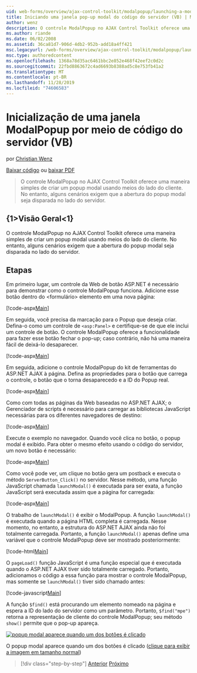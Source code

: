```yaml
---
uid: web-forms/overview/ajax-control-toolkit/modalpopup/launching-a-modal-popup-window-from-server-code-vb
title: Iniciando uma janela pop-up modal do código do servidor (VB) | Microsoft Docs
author: wenz
description: O controle ModalPopup no AJAX Control Toolkit oferece uma maneira simples de criar um popup modal usando meios do lado do cliente. No entanto, alguns cenários exigem que t...
ms.author: riande
ms.date: 06/02/2008
ms.assetid: 36ca81d7-906d-4db2-952b-add18a4ff421
msc.legacyurl: /web-forms/overview/ajax-control-toolkit/modalpopup/launching-a-modal-popup-window-from-server-code-vb
msc.type: authoredcontent
ms.openlocfilehash: 1368a78d35ac6461bbc2e852e468f42eef2c0d2c
ms.sourcegitcommit: 22fbd8863672c4ad6693b8388ad5c8e753fb41a2
ms.translationtype: MT
ms.contentlocale: pt-BR
ms.lasthandoff: 11/28/2019
ms.locfileid: "74606583"
---
```

# <a name="launching-a-modal-popup-window-from-server-code-vb"></a>Inicialização de uma janela ModalPopup por meio de código do servidor (VB)

por [Christian Wenz](https://github.com/wenz)

[Baixar código](https://download.microsoft.com/download/2/4/0/24052038-f942-4336-905b-b60ae56f0dd5/ModalPopup1.vb.zip) ou [baixar PDF](https://download.microsoft.com/download/b/6/a/b6ae89ee-df69-4c87-9bfb-ad1eb2b23373/modalpopup1VB.pdf)

> O controle ModalPopup no AJAX Control Toolkit oferece uma maneira simples de criar um popup modal usando meios do lado do cliente. No entanto, alguns cenários exigem que a abertura do popup modal seja disparada no lado do servidor.

## <a name="overview"></a>{1&gt;Visão Geral&lt;1}

O controle ModalPopup no AJAX Control Toolkit oferece uma maneira simples de criar um popup modal usando meios do lado do cliente. No entanto, alguns cenários exigem que a abertura do popup modal seja disparada no lado do servidor.

## <a name="steps"></a>Etapas

Em primeiro lugar, um controle da Web de botão ASP.NET é necessário para demonstrar como o controle ModalPopup funciona. Adicione esse botão dentro do &lt;formulário&gt; elemento em uma nova página:

[!code-aspx[Main](launching-a-modal-popup-window-from-server-code-vb/samples/sample1.aspx)]

Em seguida, você precisa da marcação para o Popup que deseja criar. Defina-o como um controle de `<asp:Panel>` e certifique-se de que ele inclui um controle de botão. O controle ModalPopup oferece a funcionalidade para fazer esse botão fechar o pop-up; caso contrário, não há uma maneira fácil de deixá-lo desaparecer.

[!code-aspx[Main](launching-a-modal-popup-window-from-server-code-vb/samples/sample2.aspx)]

Em seguida, adicione o controle ModalPopup do kit de ferramentas do ASP.NET AJAX à página. Defina as propriedades para o botão que carrega o controle, o botão que o torna desaparecedo e a ID do Popup real.

[!code-aspx[Main](launching-a-modal-popup-window-from-server-code-vb/samples/sample3.aspx)]

Como com todas as páginas da Web baseadas no ASP.NET AJAX; o Gerenciador de scripts é necessário para carregar as bibliotecas JavaScript necessárias para os diferentes navegadores de destino:

[!code-aspx[Main](launching-a-modal-popup-window-from-server-code-vb/samples/sample4.aspx)]

Execute o exemplo no navegador. Quando você clica no botão, o popup modal é exibido. Para obter o mesmo efeito usando o código do servidor, um novo botão é necessário:

[!code-aspx[Main](launching-a-modal-popup-window-from-server-code-vb/samples/sample5.aspx)]

Como você pode ver, um clique no botão gera um postback e executa o método `ServerButton_Click()` no servidor. Nesse método, uma função JavaScript chamada `launchModal()` é executada para ser exata, a função JavaScript será executada assim que a página for carregada:

[!code-aspx[Main](launching-a-modal-popup-window-from-server-code-vb/samples/sample6.aspx)]

O trabalho de `launchModal()` é exibir o ModalPopup. A função `launchModal()` é executada quando a página HTML completa é carregada. Nesse momento, no entanto, a estrutura do ASP.NET AJAX ainda não foi totalmente carregada. Portanto, a função `launchModal()` apenas define uma variável que o controle ModalPopup deve ser mostrado posteriormente:

[!code-html[Main](launching-a-modal-popup-window-from-server-code-vb/samples/sample7.html)]

O `pageLoad()` função JavaScript é uma função especial que é executada quando o ASP.NET AJAX tiver sido totalmente carregado. Portanto, adicionamos o código a essa função para mostrar o controle ModalPopup, mas somente se `launchModal()` tiver sido chamado antes:

[!code-javascript[Main](launching-a-modal-popup-window-from-server-code-vb/samples/sample8.js)]

A função `$find()` está procurando um elemento nomeado na página e espera a ID do lado do servidor como um parâmetro. Portanto, `$find("mpe")` retorna a representação de cliente do controle ModalPopup; seu método `show()` permite que o pop-up apareça.

[![popup modal aparece quando um dos botões é clicado](launching-a-modal-popup-window-from-server-code-vb/_static/image2.png)](launching-a-modal-popup-window-from-server-code-vb/_static/image1.png)

O popup modal aparece quando um dos botões é clicado ([clique para exibir a imagem em tamanho normal](launching-a-modal-popup-window-from-server-code-vb/_static/image3.png))

> [!div class="step-by-step"]
> [Anterior](positioning-a-modalpopup-cs.md)
> [Próximo](using-modalpopup-with-a-repeater-control-vb.md)
